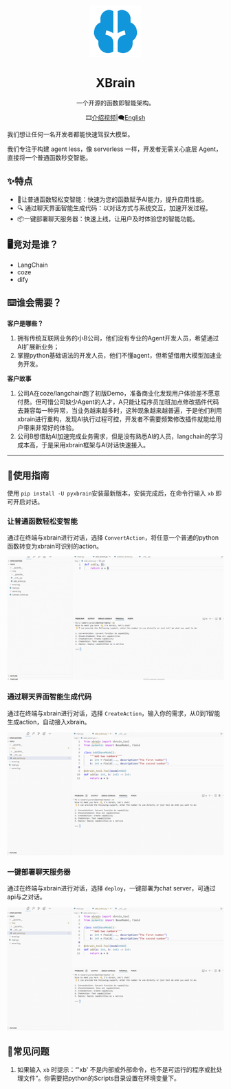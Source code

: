 <div align="center"><a name="readme-top">

<img src="./image/README/logo.png" width="120" height="120" alt="XBrain">
<h1>XBrain</h1>

一个开源的函数即智能架构。

🎞️[介绍视频](https://www.bilibili.com/video/BV1c52FY4E51/?share_source=copy_web&vd_source=c28e503b050f016c21660b69e391d391)|🗨[English](https://github.com/yuruotong1/xbrain/blob/master/README_EN.md)

</div>

我们想让任何一名开发者都能快速驾驭大模型。

我们专注于构建 agent less，像 serverless 一样，开发者无需关心底层 Agent，直接将一个普通函数秒变智能。

## ✨特点

* 🌈让普通函数轻松变智能：快速为您的函数赋予AI能力，提升应用性能。
* 🔍 通过聊天界面智能生成代码：以对话方式与系统交互，加速开发过程。
* 📦一键部署聊天服务器：快速上线，让用户及时体验您的智能功能。


## 🖥竞对是谁？

- LangChain
- coze
- dify

## ⌨️谁会需要？

**客户是哪些？**

1. 拥有传统互联网业务的小B公司，他们没有专业的Agent开发人员，希望通过AI扩展新业务；
2. 掌握python基础语法的开发人员，他们不懂agent，但希望借用大模型加速业务开发。

**客户故事**

1. 公司A在coze/langchain跑了初版Demo，准备商业化发现用户体验差不愿意付费。但可惜公司缺少Agent的人才，A只能让程序员加班加点修改插件代码去兼容每一种异常，当业务越来越多时，这种现象越来越普遍，于是他们利用xbrain进行重构，发现AI执行过程可控，开发者不需要频繁修改插件就能给用户带来非常好的体验。
2. 公司B想借助AI加速完成业务需求，但是没有熟悉AI的人员，langchain的学习成本高，于是采用xbrain框架与AI对话快速接入。

---

## 🍬使用指南

使用 `pip install -U pyxbrain`安装最新版本，安装完成后，在命令行输入 `xb` 即可开启对话。

### 让普通函数轻松变智能

通过在终端与xbrain进行对话，选择 `ConvertAction`，将任意一个普通的python函数转变为xbrain可识别的action。

![convert](./image/README/xbrain_convert.gif)

### 通过聊天界面智能生成代码

通过在终端与xbrain进行对话，选择 `CreateAction`，输入你的需求，从0到1智能生成action，自动接入xbrain。

![img](./image/README/xbrain_create.gif)

### 一键部署聊天服务器

通过在终端与xbrain进行对话，选择 `deploy`，一键部署为chat server，可通过api与之对话。

![img](./image/README/xbrain_deploy.gif)

## 🤝常见问题

1. 如果输入 `xb` 时提示：“'xb' 不是内部或外部命令，也不是可运行的程序或批处理文件”。你需要把python的Scripts目录设置在环境变量下。
